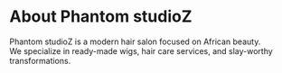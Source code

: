# About Phantom studioZ
Phantom studioZ is a modern hair salon focused on African beauty.  
We specialize in ready-made wigs, hair care services, and slay-worthy transformations.
